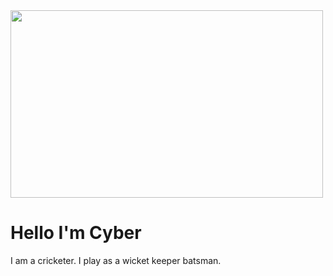 <html>
  <head>
    <title> </title>
  </head>
  <body>   
<img src="cyber.jpg" width="500" height="300" align="center">
    <h1> Hello I'm Cyber <align="center"> </h1>
      <p> I am a cricketer. I play as a wicket keeper batsman. </p>
  </body> </html>
